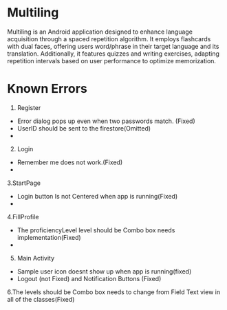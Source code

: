 # Multiling
Multiling is an Android application designed to enhance language acquisition through a
spaced repetition algorithm. It employs flashcards with dual faces, offering users
word/phrase in their target language and its translation. Additionally, it features quizzes and
writing exercises, adapting repetition intervals based on user performance to optimize
memorization.
# Known Errors
1. Register
- Error dialog pops up even when two passwords match. (Fixed)
- UserID should be sent to the firestore(Omitted)
- 
2. Login
- Remember me does not work.(Fixed)
- 
3.StartPage
- Login button Is not Centered  when app is running(Fixed)
- 
4.FillProfile
- The proficiencyLevel level should be Combo box needs implementation(Fixed)
- 
5. Main Activity
- Sample user icon doesnt show up when app is running(fixed) 
- Logout (not Fixed) and Notification Buttons (Fixed)

 6.The levels should be Combo box needs to change from Field Text view in all of the classes(Fixed)
